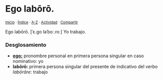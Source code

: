 # Ego labōrō.
<sup>[Inicio](../../../../index.md) · [Índice](../../../../indices/frases-latinas.md) · [A-Z](../../../../indices/alfabetico.md) · [Actividad](../../../../indices/actividad.md) · [Compartir](https://x.com/intent/tweet?text=Ego%20lab%C5%8Dr%C5%8D.%20%5B%CB%88%C9%9B.%C9%A1o%20la%CB%88bo%CB%90.ro%CB%90%5D%20en%20Frases%20latinas%20en%20Jucardus.%0A%E2%86%92%20https%3A%2F%2Fjucardus.github.io%2Fcontenido%2Fe%2Fg%2Fo%2Fego-laboro.html%0A%0A%23frss_latns_jucardus%0A%40jucardus)</sup>

Ego labōrō. [ˈɛ.ɡo laˈboː.roː] Yo trabajo.

### Desglosamiento

* [**ego:**](../../../../contenido/e/g/o/ego.md) pronombre personal en primera persona singular en caso nominativo: yo
* **labōrō:** primera persona singular del presente de indicativo del verbo _labōrāre_: trabajo
